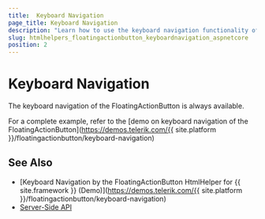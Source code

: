 ```yaml
---
title:  Keyboard Navigation
page_title: Keyboard Navigation
description: "Learn how to use the keyboard navigation functionality of the Telerik UI FloatingActionButton HtmlHelper for {{ site.framework }}."
slug: htmlhelpers_floatingactionbutton_keyboardnavigation_aspnetcore
position: 2
---
```


# Keyboard Navigation

The keyboard navigation of the FloatingActionButton is always available.

For a complete example, refer to the [demo on keyboard navigation of the FloatingActionButton](https://demos.telerik.com/{{ site.platform }}/floatingactionbutton/keyboard-navigation)
## See Also

* [Keyboard Navigation by the FloatingActionButton HtmlHelper for {{ site.framework }} (Demo)](https://demos.telerik.com/{{ site.platform }}/floatingactionbutton/keyboard-navigation)
* [Server-Side API](/api/floatingactionbutton)
